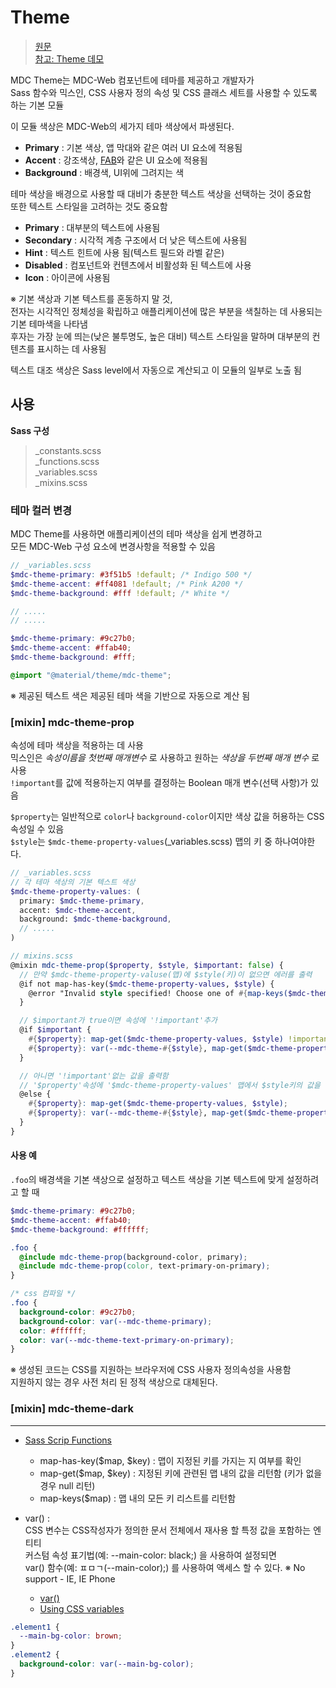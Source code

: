 # Theme

> [원문](https://material-components-web.appspot.com/theme.html)  
> [참고: Theme 데모](https://material-components-web.appspot.com/theme.html)

MDC Theme는 MDC-Web 컴포넌트에 테마를 제공하고 개발자가  
Sass 함수와 믹스인, CSS 사용자 정의 속성 및 CSS 클래스 세트를 사용할 수 있도록 하는 기본 모듈

이 모듈 색상은 MDC-Web의 세가지 테마 색상에서 파생된다.

* **Primary** : 기본 색상, 앱 막대와 같은 여러 UI 요소에 적용됨
* **Accent** : 강조색상, [FAB](http://davidlab.net/google-design-ko/components/buttons-floating-action-button.html)와 같은 UI 요소에 적용됨
* **Background** : 배경색, UI위에 그려지는 색

테마 색상을 배경으로 사용할 때 대비가 충분한 텍스트 색상을 선택하는 것이 중요함  
또한 텍스트 스타일을 고려하는 것도 중요함

* **Primary** : 대부분의 텍스트에 사용됨
* **Secondary** : 시각적 계층 구조에서 더 낮은 텍스트에 사용됨
* **Hint** :  텍스트 힌트에 사용 됨(텍스트 필드와 라벨 같은)
* **Disabled** : 컴포넌트와 컨텐츠에서 비활성화 된 텍스트에 사용
* **Icon** : 아이콘에 사용됨

※ 기본 색상과 기본 텍스트를 혼동하지 말 것,  
전자는 시각적인 정체성을 확립하고 애플리케이션에 많은 부분을 색칠하는 데 사용되는 기본 테마색을 나타냄  
후자는 가장 눈에 띄는(낮은 불투명도, 높은 대비) 텍스트 스타일을 말하며 대부분의 컨텐츠를 표시하는 데 사용됨

텍스트 대조 색상은 Sass level에서 자동으로 계산되고 이 모듈의 일부로 노출 됨

## 사용

**Sass 구성**
> _constants.scss  
> _functions.scss  
> _variables.scss  
> _mixins.scss  

### 테마 컬러 변경

MDC Theme를 사용하면 애플리케이션의 테마 색상을 쉽게 변경하고  
모든 MDC-Web 구성 요소에 변경사항을 적용할 수 있음

```scss
// _variables.scss
$mdc-theme-primary: #3f51b5 !default; /* Indigo 500 */
$mdc-theme-accent: #ff4081 !default; /* Pink A200 */
$mdc-theme-background: #fff !default; /* White */

// .....
// .....

$mdc-theme-primary: #9c27b0;
$mdc-theme-accent: #ffab40;
$mdc-theme-background: #fff;

@import "@material/theme/mdc-theme";
```

※ 제공된 텍스트 색은 제공된 테마 색을 기반으로 자동으로 계산 됨

### [mixin] mdc-theme-prop

속성에 테마 색상을 적용하는 데 사용  
믹스인은 _속성이름을 첫번째 매개변수_ 로 사용하고 원하는 _색상을 두번째 매개 변수_ 로 사용  
`!important`를 값에 적용하는지 여부를 결정하는 Boolean 매개 변수(선택 사항)가 있음

`$property`는 일반적으로 `color`나 `background-color`이지만 색상 값을 허용하는 CSS 속성일 수 있음  
`$style`는 `$mdc-theme-property-values`(_variables.scss) 맵의 키 중 하나여야한다.

```scss
// _variables.scss
// 각 테마 색상의 기본 텍스트 색상
$mdc-theme-property-values: (
  primary: $mdc-theme-primary,
  accent: $mdc-theme-accent,
  background: $mdc-theme-background,
  // .....
)

// mixins.scss
@mixin mdc-theme-prop($property, $style, $important: false) {
  // 만약 $mdc-theme-property-valuse(맵)에 $style(키)이 없으면 에러를 출력
  @if not map-has-key($mdc-theme-property-values, $style) {
    @error "Invalid style specified! Choose one of #{map-keys($mdc-theme-property-values)}";
  }

  // $important가 true이면 속성에 '!important'추가
  @if $important {
    #{$property}: map-get($mdc-theme-property-values, $style) !important;
    #{$property}: var(--mdc-theme-#{$style}, map-get($mdc-theme-property-values, $style)) !important;
  }

  // 아니면 '!important'없는 값을 출력함
  // '$property'속성에 '$mdc-theme-property-values' 맵에서 $style키의 값을 출력
  @else {
    #{$property}: map-get($mdc-theme-property-values, $style);
    #{$property}: var(--mdc-theme-#{$style}, map-get($mdc-theme-property-values, $style));
  }
}
```

#### 사용 예

`.foo`의 배경색을 기본 색상으로 설정하고 텍스트 색상을 기본 텍스트에 맞게 설정하려고 할 때

```scss
$mdc-theme-primary: #9c27b0;
$mdc-theme-accent: #ffab40;
$mdc-theme-background: #ffffff;

.foo {
  @include mdc-theme-prop(background-color, primary);
  @include mdc-theme-prop(color, text-primary-on-primary);
}
```
```css
/* css 컴파일 */
.foo {
  background-color: #9c27b0;
  background-color: var(--mdc-theme-primary);
  color: #ffffff;
  color: var(--mdc-theme-text-primary-on-primary);
}
```

※ 생성된 코드는 CSS를 지원하는 브라우저에 CSS 사용자 정의속성을 사용함  
지원하지 않는 경우 사전 처리 된 정적 색상으로 대체된다.

### [mixin] mdc-theme-dark

***

+ [Sass Scrip Functions](http://sass-lang.com/documentation/Sass/Script/Functions.html)
  - map-has-key($map, $key) : 맵이 지정된 키를 가지는 지 여부를 확인
  - map-get($map, $key) : 지정된 키에 관련된 맵 내의 값을 리턴함 (키가 없을 경우 null 리턴)
  -  map-keys($map) : 맵 내의 모든 키 리스트를 리턴함

+ var() :  
CSS 변수는 CSS작성자가 정의한 문서 전체에서 재사용 할 특정 값을 포함하는 엔티티  
커스텀 속성 표기법(예: --main-color: black;) 을 사용하여 설정되면  
var() 함수(예: ㅍㅁㄱ(--main-color);) 를 사용하여 액세스 할 수 있다.
※ No support - IE, IE Phone  
  - [var()](https://developer.mozilla.org/ko/docs/Web/CSS/var)  
  - [Using CSS variables](https://developer.mozilla.org/en-US/docs/Web/CSS/Using_CSS_variables)

```css
.element1 {
  --main-bg-color: brown;
}
.element2 {
  background-color: var(--main-bg-color);
}
```

